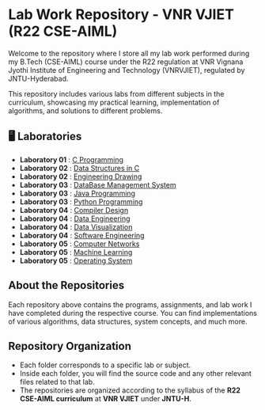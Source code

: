 # Lab Work Repository - VNR VJIET (R22 CSE-AIML)

Welcome to the repository where I store all my lab work performed during my B.Tech (CSE-AIML) course under the R22 regulation at VNR Vignana Jyothi Institute of Engineering and Technology (VNRVJIET), regulated by JNTU-Hyderabad.

This repository includes various labs from different subjects in the curriculum, showcasing my practical learning, implementation of algorithms, and solutions to different problems.

## 🖥 Laboratories

- **Laboratory 01** : [C Programming](https://github.com/usk2003/VNRVJIET-Lab-Work/tree/main/Lab01-CProgramming)
- **Laboratory 02** : [Data Structures in C](https://github.com/usk2003/VNRVJIET-Lab-Work/tree/main/Lab02-DataStructures)
- **Laboratory 02** : [Engineering Drawing](https://github.com/usk2003/VNRVJIET-Lab-Work/tree/main/Lab02-EngineeringDrawing)
- **Laboratory 03** : [DataBase Management System](https://github.com/usk2003/VNRVJIET-Lab-Work/tree/main/Lab03-DataBaseManagementSystem)
- **Laboratory 03** : [Java Programming](https://github.com/usk2003/VNRVJIET-Lab-Work/tree/main/Lab03-JavaProgramming)
- **Laboratory 03** : [Python Programming](https://github.com/usk2003/VNRVJIET-Lab-Work/tree/main/Lab03-PythonProgramming)
- **Laboratory 04** : [Compiler Design](https://github.com/usk2003/VNRVJIET-Lab-Work/tree/main/Lab04-CompilerDesign)
- **Laboratory 04** : [Data Engineering](https://github.com/usk2003/VNRVJIET-Lab-Work/tree/main/Lab04-DataEngineering)
- **Laboratory 04** : [Data Visualization](https://github.com/usk2003/VNRVJIET-Lab-Work/tree/main/Lab04-DataVisualization)
- **Laboratory 04** : [Software Engineering](https://github.com/usk2003/VNRVJIET-Lab-Work/tree/main/Lab04-SoftwareEngineering)
- **Laboratory 05** : [Computer Networks](https://github.com/usk2003/VNRVJIET-Lab-Work/tree/main/Lab05-ComputerNetworks)
- **Laboratory 05** : [Machine Learning](https://github.com/usk2003/VNRVJIET-Lab-Work/tree/main/Lab05-MachineLearning)
- **Laboratory 05** : [Operating System](https://github.com/usk2003/VNRVJIET-Lab-Work/tree/main/Lab05-OperatingSystems)

## About the Repositories

Each repository above contains the programs, assignments, and lab work I have completed during the respective course. You can find implementations of various algorithms, data structures, system concepts, and much more.

## Repository Organization

- Each folder corresponds to a specific lab or subject.
- Inside each folder, you will find the source code and any other relevant files related to that lab.
- The repositories are organized according to the syllabus of the **R22 CSE-AIML curriculum** at **VNR VJIET** under **JNTU-H**.
